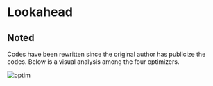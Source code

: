 # Lookahead
## Noted

Codes have been rewritten since the original author has publicize the codes. Below is a visual analysis among the four optimizers.

![optim](figures/movie.gif)